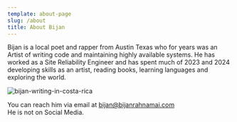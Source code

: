 ```yaml
---
template: about-page
slug: /about
title: About Bijan
---
```


Bijan is a local poet and rapper from Austin Texas who for years was an Artist of writing code and maintaining highly available systems.
He has worked as a Site Reliability Engineer and has spent much of 2023 and 2024 developing skills as an artist, reading books, learning languages and exploring the world.

![bijan-writing-in-costa-rica](/assets/artist-bijan.jpg)

You can reach him via email at bijan@bijanrahnamai.com<br>
He is not on Social Media.